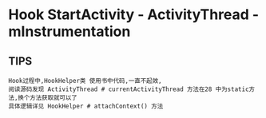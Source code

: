 # Hook StartActivity - ActivityThread - mInstrumentation


## TIPS

    Hook过程中,HookHelper类 使用书中代码,一直不起效,
    阅读源码发现 ActivityThread # currentActivityThread 方法在28 中为static方法,换个方法获取就可以了
    具体逻辑详见 HookHelper # attachContext() 方法